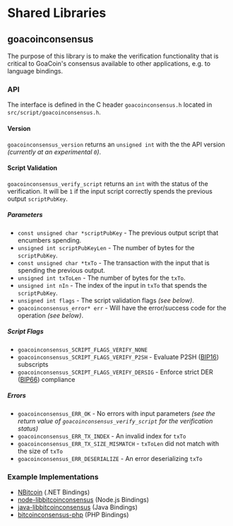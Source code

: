 Shared Libraries
================

## goacoinconsensus

The purpose of this library is to make the verification functionality that is critical to GoaCoin's consensus available to other applications, e.g. to language bindings.

### API

The interface is defined in the C header `goacoinconsensus.h` located in  `src/script/goacoinconsensus.h`.

#### Version

`goacoinconsensus_version` returns an `unsigned int` with the the API version *(currently at an experimental `0`)*.

#### Script Validation

`goacoinconsensus_verify_script` returns an `int` with the status of the verification. It will be `1` if the input script correctly spends the previous output `scriptPubKey`.

##### Parameters
- `const unsigned char *scriptPubKey` - The previous output script that encumbers spending.
- `unsigned int scriptPubKeyLen` - The number of bytes for the `scriptPubKey`.
- `const unsigned char *txTo` - The transaction with the input that is spending the previous output.
- `unsigned int txToLen` - The number of bytes for the `txTo`.
- `unsigned int nIn` - The index of the input in `txTo` that spends the `scriptPubKey`.
- `unsigned int flags` - The script validation flags *(see below)*.
- `goacoinconsensus_error* err` - Will have the error/success code for the operation *(see below)*.

##### Script Flags
- `goacoinconsensus_SCRIPT_FLAGS_VERIFY_NONE`
- `goacoinconsensus_SCRIPT_FLAGS_VERIFY_P2SH` - Evaluate P2SH ([BIP16](https://github.com/bitcoin/bips/blob/master/bip-0016.mediawiki)) subscripts
- `goacoinconsensus_SCRIPT_FLAGS_VERIFY_DERSIG` - Enforce strict DER ([BIP66](https://github.com/bitcoin/bips/blob/master/bip-0066.mediawiki)) compliance

##### Errors
- `goacoinconsensus_ERR_OK` - No errors with input parameters *(see the return value of `goacoinconsensus_verify_script` for the verification status)*
- `goacoinconsensus_ERR_TX_INDEX` - An invalid index for `txTo`
- `goacoinconsensus_ERR_TX_SIZE_MISMATCH` - `txToLen` did not match with the size of `txTo`
- `goacoinconsensus_ERR_DESERIALIZE` - An error deserializing `txTo`

### Example Implementations
- [NBitcoin](https://github.com/NicolasDorier/NBitcoin/blob/master/NBitcoin/Script.cs#L814) (.NET Bindings)
- [node-libbitcoinconsensus](https://github.com/bitpay/node-libbitcoinconsensus) (Node.js Bindings)
- [java-libbitcoinconsensus](https://github.com/dexX7/java-libbitcoinconsensus) (Java Bindings)
- [bitcoinconsensus-php](https://github.com/Bit-Wasp/bitcoinconsensus-php) (PHP Bindings)
